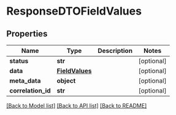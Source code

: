 # ResponseDTOFieldValues

## Properties
Name | Type | Description | Notes
------------ | ------------- | ------------- | -------------
**status** | **str** |  | [optional] 
**data** | [**FieldValues**](FieldValues.md) |  | [optional] 
**meta_data** | **object** |  | [optional] 
**correlation_id** | **str** |  | [optional] 

[[Back to Model list]](../README.md#documentation-for-models) [[Back to API list]](../README.md#documentation-for-api-endpoints) [[Back to README]](../README.md)

